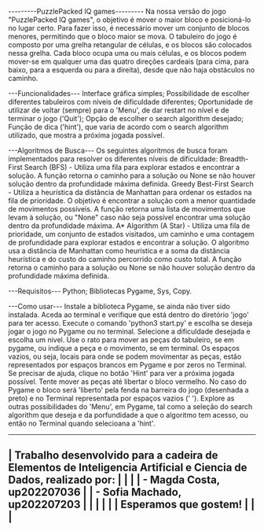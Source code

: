  
---------PuzzlePacked IQ games---------
Na nossa versão do jogo "PuzzlePacked IQ games", o objetivo é mover o maior bloco e posicioná-lo no lugar certo. Para fazer isso, é necessário mover um conjunto de blocos menores, permitindo que o bloco maior se mova.
O tabuleiro do jogo é composto por uma grelha retangular de células, e os blocos são colocados nessa grelha. Cada bloco ocupa uma ou mais células, e os blocos podem mover-se em qualquer uma das quatro direções cardeais (para cima, para baixo, para a esquerda ou para a direita), desde que não haja obstáculos no caminho.

---Funcionalidades---
Interface gráfica simples;
Possibilidade de escolher diferentes tabuleiros com níveis de dificuldade diferentes;
Oportunidade de utilizar de voltar (sempre) para o 'Menu', de dar restart no nível e de terminar o jogo ('Quit');
Opção de escolher o search algorithm desejado;
Função de dica ('hint'), que varia de acordo com o search algorithm utilizado, que mostra a próxima jogada possível.
 
---Algoritmos de Busca---
Os seguintes algoritmos de busca foram implementados para resolver os diferentes níveis de dificuldade:
    Breadth-First Search (BFS) - Utiliza uma fila para explorar estados e encontrar a solução.
 A função retorna o caminho para a solução ou None se não houver solução dentro da profundidade máxima definida.
    Greedy Best-First Search - Utiliza a heurística da distância de Manhattan para ordenar os estados na fila de prioridade. O objetivo é encontrar a solução com a menor quantidade de movimentos possíveis.
 A função retorna uma lista de movimentos que levam à solução, ou "None" caso não seja possível encontrar uma solução dentro da profundidade máxima.
    A* Algorithm (A Star) - Utiliza uma fila de prioridade, um conjunto de estados visitados, um caminho e uma contagem de profundidade para explorar estados e encontrar a solução.
 O algoritmo usa a distância de Manhattan como heurística e a soma da distância heurística e do custo do caminho percorrido como custo total. 
 A função retorna o caminho para a solução ou None se não houver solução dentro da profundidade máxima definida.

---Requisitos---
Python;
Bibliotecas Pygame, Sys, Copy.

---Como usar---
Instale a biblioteca Pygame, se ainda não tiver sido instalada.
Aceda ao terminal e verifique que está dentro do diretório 'jogo' para ter acesso.
Execute o comando 'python3 start.py' e escolha se deseja jogar o jogo no Pygame ou no terminal.
Selecione a dificuldade desejada e escolha um nivel.
Use o rato para mover as peças do tabuleiro, se em pygame, ou indique a peça e o movimento, se em terminal.
Os espaços vazios, ou seja, locais para onde se podem movimentar as peças, estão representados por espaços brancos em Pygame e por zeros no Terminal.
Se precisar de ajuda, clique no botão 'Hint' para ver a próxima jogada possível.
Tente mover as peças até libertar o bloco vermelho. No caso do Pygame o bloco será 'liberto' pela fenda na barreira do jogo (desenhada a preto) e no Terminal representada por espaços vazios (' ').
Explore as outras possibilidades do 'Menu', em Pygame, tal como a seleção do search algorithm que deseja e da porfundidade a que o algoritmo tem acesso, ou então no Terminal quando selecioana a 'hint'.


 -----------------------------------------------------------------------------------------------------------------------
| Trabalho desenvolvido para a cadeira de Elementos de Inteligencia Artificial e Ciencia de Dados, realizado por:       |
|                                                                                                                       |
|  - Magda Costa, up202207036                                                                                           |
|  - Sofia Machado, up202207203                                                                                         |
|                                                                                                                       |
|                                                                                                                       |
| Esperamos que gostem!                                                                                                 |
|                                                                                                                       |
 -----------------------------------------------------------------------------------------------------------------------

 